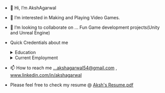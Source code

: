 - 👋 Hi, I’m AkshAgarwal
- 👀 I’m interested in Making and Playing Video Games.
- 💞️ I’m looking to collaborate on ... Fun Game development projects(Unity and Unreal Engine)
- Quick Credentials about me
    <details>
    <summary>Education</summary>
    
    ### Dewan Public School
    HSC(Higher Secondary Education) in Science (Physics, Chemistry, Mathematics).
    
    ### Backstage Pass Institute of Gaming Technology.
    Bachelors in Computer Science and Game Development.  
    </details>

    <details>
    <summary>Current Employment</summary>

    ### ZVKY Design Studio.
    Intern Unity Game Developer.

    Trainee Game Developer.

    Associate Unity and Unreal Game Developer.
  </details>

- 📫 How to reach me ...akshagarwal54@gmail.com , www.linkedin.com/in/akshagarwal
- Please feel free to check my resume @ [Aksh's Resume.pdf](https://github.com/AkshAgarwal/AkshAgarwal/files/12597277/Aksh.s.Resume.pdf)

<!---
AkshAgarwal/AkshAgarwal is a ✨ special ✨ repository because its `README.md` (this file) appears on your GitHub profile.
You can click the Preview link to take a look at your changes.
--->
